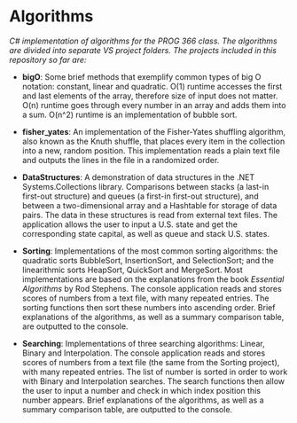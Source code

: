 # Algorithms
*C# implementation of algorithms for the PROG 366 class. The algorithms are divided into separate VS project folders. The projects included in this repository so far are:*

* **bigO**: Some brief methods that exemplify common types of big O notation: constant, linear and quadratic. O(1) runtime accesses the first and last elements of the array, therefore size of input does not matter. O(n) runtime goes through every number in an array and adds them into a sum. O(n^2) runtime is an implementation of bubble sort.

* **fisher_yates**: An implementation of the Fisher-Yates shuffling algorithm, also known as the Knuth shuffle, that places every item in the collection into a new, random position. This implementation reads a plain text file and outputs the lines in the file in a randomized order.

* **DataStructures**: A demonstration of data structures in the .NET Systems.Collections library. Comparisons between stacks (a last-in first-out structure) and queues (a first-in first-out structure), and between a two-dimensional array and a Hashtable for storage of data pairs. The data in these structures is read from external text files. The application allows the user to input a U.S. state and get the corresponding state capital, as well as queue and stack U.S. states.

* **Sorting**: Implementations of the most common sorting algorithms: the quadratic sorts BubbleSort, InsertionSort, and SelectionSort; and the linearithmic sorts HeapSort, QuickSort and MergeSort. Most implementations are based on the explanations from the book *Essential Algorithms* by Rod Stephens. The console application reads and stores scores of numbers from a text file, with many repeated entries. The sorting functions then sort these numbers into ascending order. Brief explanations of the algorithms, as well as a summary comparison table, are outputted to the console.

* **Searching**: Implementations of three searching algorithms: Linear, Binary and Interpolation. The console application reads and stores scores of numbers from a text file (the same from the Sorting project), with many repeated entries. The list of number is sorted in order to work with Binary and Interpolation searches. The search functions then allow the user to input a number and check in which index position this number appears. Brief explanations of the algorithms, as well as a summary comparison table, are outputted to the console.

